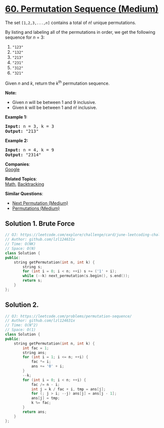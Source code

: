 # [60. Permutation Sequence (Medium)](https://leetcode.com/problems/permutation-sequence/)

<p>The set <code>[1,2,3,...,<em>n</em>]</code> contains a total of <em>n</em>! unique permutations.</p>

<p>By listing and labeling all of the permutations in order, we get the following sequence for <em>n</em> = 3:</p>

<ol>
	<li><code>"123"</code></li>
	<li><code>"132"</code></li>
	<li><code>"213"</code></li>
	<li><code>"231"</code></li>
	<li><code>"312"</code></li>
	<li><code>"321"</code></li>
</ol>

<p>Given <em>n</em> and <em>k</em>, return the <em>k</em><sup>th</sup> permutation sequence.</p>

<p><strong>Note:</strong></p>

<ul>
	<li>Given <em>n</em> will be between 1 and 9 inclusive.</li>
	<li>Given&nbsp;<em>k</em>&nbsp;will be between 1 and <em>n</em>! inclusive.</li>
</ul>

<p><strong>Example 1:</strong></p>

<pre><strong>Input:</strong> n = 3, k = 3
<strong>Output:</strong> "213"
</pre>

<p><strong>Example 2:</strong></p>

<pre><strong>Input:</strong> n = 4, k = 9
<strong>Output:</strong> "2314"
</pre>


**Companies**:  
[Google](https://leetcode.com/company/google)

**Related Topics**:  
[Math](https://leetcode.com/tag/math/), [Backtracking](https://leetcode.com/tag/backtracking/)

**Similar Questions**:
* [Next Permutation (Medium)](https://leetcode.com/problems/next-permutation/)
* [Permutations (Medium)](https://leetcode.com/problems/permutations/)

## Solution 1. Brute Force

```cpp
// OJ: https://leetcode.com/explore/challenge/card/june-leetcoding-challenge/541/week-3-june-15th-june-21st/3366/
// Author: github.com/lzl124631x
// Time: O(NK)
// Space: O(N)
class Solution {
public:
    string getPermutation(int n, int k) {
        string s;
        for (int i = 0; i < n; ++i) s += ('1' + i);
        while (--k) next_permutation(s.begin(), s.end());
        return s;
    }
};
```

## Solution 2.

```cpp
// OJ: https://leetcode.com/problems/permutation-sequence/
// Author: github.com/lzl124631x
// Time: O(N^2)
// Space: O(1)
class Solution {
public:
    string getPermutation(int n, int k) {
        int fac = 1;
        string ans;
        for (int i = 1; i <= n; ++i) {
            fac *= i;
            ans += '0' + i;
        }
        --k;
        for (int i = 0; i < n; ++i) {
            fac /= n - i;
            int j = k / fac + i, tmp = ans[j];
            for (; j > i; --j) ans[j] = ans[j - 1];
            ans[j] = tmp;
            k %= fac;
        }
        return ans;
    }
};
```